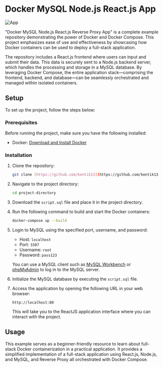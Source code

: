 # Docker MySQL Node.js React.js App

![App]([https://github.com/madhurajayashanka/docker-mysql-nodejs-reactjs-app/raw/main/Thumbnail.png](https://github.com/kentik13/DevOPS/blob/main/docker-mysql-nodejs-reactjs-app-reverseproxy/Thumbnail.png))

"Docker MySQL Node.js React.js Reverse Proxy App" is a complete example repository demonstrating the power of Docker and Docker Compose. This project emphasizes ease of use and effectiveness by showcasing how Docker containers can be used to deploy a full-stack application.

The repository includes a React.js frontend where users can input and submit their data. This data is securely sent to a Node.js backend server, which handles the processing and storage in a MySQL database. By leveraging Docker Compose, the entire application stack—comprising the frontend, backend, and database—can be seamlessly orchestrated and managed within isolated containers.

## Setup

To set up the project, follow the steps below:

### Prerequisites

Before running the project, make sure you have the following installed:

- Docker: [Download and Install Docker](https://docs.docker.com/get-docker/)

### Installation

1. Clone the repository:

   ```bash
   git clone [https://github.com/kentik13](https://github.com/kentik13/DevOPS.git)
   ```

2. Navigate to the project directory:

   ```bash
   cd project-directory
   ```

3. Download the `script.sql` file and place it in the project directory.

4. Run the following command to build and start the Docker containers:

   ```bash
   docker-compose up --build
   ```

5. Login to MySQL using the specified port, username, and password:

   - Host: `localhost`
   - Port: `3307`
   - Username: `root`
   - Password: `pass123`

   You can use a MySQL client such as [MySQL Workbench](https://www.mysql.com/products/workbench/) or [phpMyAdmin](https://www.phpmyadmin.net/) to log in to the MySQL server.

6. Initialize the MySQL database by executing the `script.sql` file.

7. Access the application by opening the following URL in your web browser:

   ```
   http://localhost:80
   ```

   This will take you to the ReactJS application interface where you can interact with the project.

## Usage

This example serves as a beginner-friendly resource to learn about full-stack Docker containerization in a practical application. It provides a simplified implementation of a full-stack application using React.js, Node.js, and MySQL, and Reverse Proxy all orchestrated with Docker Compose.
